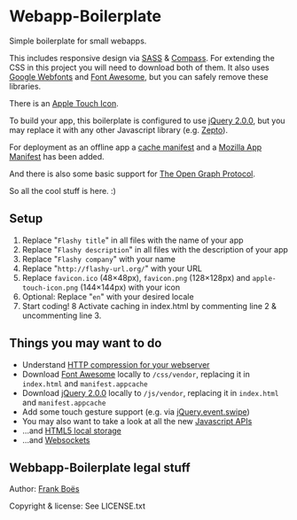 Webapp-Boilerplate
==================

Simple boilerplate for small webapps.

This includes responsive design via [SASS](http://sass-lang.com/) & [Compass](http://compass-style.org/). For extending the CSS in this project you will need to download both of them.
It also uses [Google Webfonts](http://www.google.com/fonts/) and [Font Awesome](http://fortawesome.github.io/Font-Awesome/), but you can safely remove these libraries.

There is an [Apple Touch Icon](https://developer.apple.com/library/ios/#documentation/AppleApplications/Reference/SafariWebContent/ConfiguringWebApplications/ConfiguringWebApplications.html).

To build your app, this boilerplate is configured to use [jQuery 2.0.0](http://jquery.com/), but you may replace it with any other Javascript library (e.g. [Zepto](http://zeptojs.com/)).

For deployment as an offline app a [cache manifest](https://developer.mozilla.org/en/docs/HTML/Using_the_application_cache) and a [Mozilla App Manifest](https://developer.mozilla.org/en-US/docs/Web/Apps/Manifest) has been added.

And there is also some basic support for [The Open Graph Protocol](http://ogp.me/).

So all the cool stuff is here. :)

Setup
-----

1. Replace "`Flashy title`" in all files with the name of your app
2. Replace "`Flashy description`" in all files with the description of your app
3. Replace "`Flashy company`" with your name
4. Replace "`http://flashy-url.org/`" with your URL
5. Replace `favicon.ico` (48×48px),  `favicon.png` (128×128px) and `apple-touch-icon.png` (144×144px) with your icon
6. Optional: Replace "`en`" with your desired locale
7. Start coding!
8 Activate caching in index.html by commenting line 2 & uncommenting line 3.

Things you may want to do
-------------------------

* Understand [HTTP compression for your webserver](http://en.wikipedia.org/wiki/HTTP_compression)
* Download [Font Awesome](http://fontawesome.io/) locally to `/css/vendor`, replacing it in `index.html` and `manifest.appcache`
* Download [jQuery 2.0.0](http://jquery.com/) locally to `/js/vendor`, replacing it in `index.html` and `manifest.appcache`
* Add some touch gesture support (e.g. via [jQuery.event.swipe](http://stephband.info/jquery.event.swipe/))
* You may also want to take a look at all the new [Javascript APIs](http://alistapart.com/article/environmental-design-with-the-device-api)
* …and [HTML5 local storage](http://diveintohtml5.info/storage.html)
* …and [Websockets](http://www.html5rocks.com/en/tutorials/websockets/basics/)

Webbapp-Boilerplate legal stuff
-------------------------------

Author: [Frank Boës](http://3960.org)

Copyright & license: See LICENSE.txt